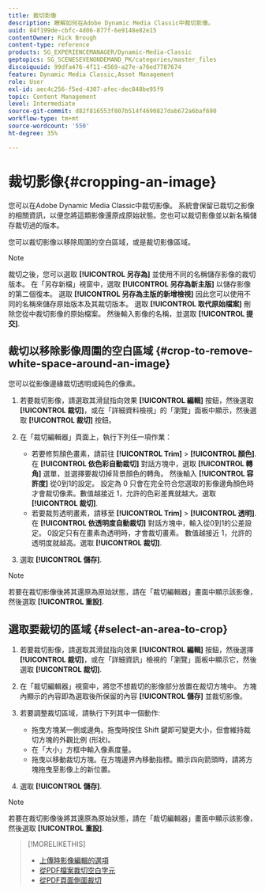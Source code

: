 ```yaml
---
title: 裁切影像
description: 瞭解如何在Adobe Dynamic Media Classic中裁切影像。
uuid: 84f199de-cbfc-4d06-877f-6e9148e82e15
contentOwner: Rick Brough
content-type: reference
products: SG_EXPERIENCEMANAGER/Dynamic-Media-Classic
geptopics: SG_SCENESEVENONDEMAND_PK/categories/master_files
discoiquuid: 99dfa476-4f11-4569-a27e-a76ed7787674
feature: Dynamic Media Classic,Asset Management
role: User
exl-id: aec4c256-f5ed-4307-afec-dec848be95f9
topic: Content Management
level: Intermediate
source-git-commit: d82f816553f807b514f4690827dab672a6baf690
workflow-type: tm+mt
source-wordcount: '550'
ht-degree: 35%

---
```


# 裁切影像{#cropping-an-image}

您可以在Adobe Dynamic Media Classic中裁切影像。 系統會保留已裁切之影像的相關資訊，以便您將這類影像還原成原始狀態。您也可以裁切影像並以新名稱儲存裁切過的版本。

您可以裁切影像以移除周圍的空白區域，或是裁切影像區域。

>[!NOTE]
>
>裁切之後，您可以選取 **[!UICONTROL 另存為]** 並使用不同的名稱儲存影像的裁切版本。 在「另存新檔」視窗中，選取 **[!UICONTROL 另存為新主版]** 以儲存影像的第二個復本。 選取 **[!UICONTROL 另存為主版的新增檢視]** 因此您可以使用不同的名稱來儲存原始版本及其裁切版本。 選取 **[!UICONTROL 取代原始檔案]** 刪除您從中裁切影像的原始檔案。 然後輸入影像的名稱，並選取 **[!UICONTROL 提交]**.

## 裁切以移除影像周圍的空白區域 {#crop-to-remove-white-space-around-an-image}

您可以從影像邊緣裁切透明或純色的像素。

1. 若要裁切影像，請選取其滑鼠指向效果 **[!UICONTROL 編輯]** 按鈕，然後選取 **[!UICONTROL 裁切]**，或在「詳細資料檢視」的「瀏覽」面板中顯示，然後選取 **[!UICONTROL 裁切]** 按鈕。
1. 在「裁切編輯器」頁面上，執行下列任一項作業：

   * 若要修剪顏色畫素，請前往 **[!UICONTROL Trim]** > **[!UICONTROL 顏色]**. 在 **[!UICONTROL 依色彩自動裁切]** 對話方塊中，選取 **[!UICONTROL 轉角]** 選單，並選擇要裁切掉背景顏色的轉角。 然後輸入 **[!UICONTROL 容許度]** 從0到1的設定。 設定為 0 只會在完全符合您選取的影像邊角顏色時才會裁切像素。數值越接近 1，允許的色彩差異就越大。選取 **[!UICONTROL 裁切]**.
   * 若要裁剪透明畫素，請移至 **[!UICONTROL Trim]** > **[!UICONTROL 透明]**. 在 **[!UICONTROL 依透明度自動裁切]** 對話方塊中，輸入從0到1的公差設定。 0設定只有在畫素為透明時，才會裁切畫素。 數值越接近 1，允許的透明度就越高。選取 **[!UICONTROL 裁切]**.

1. 選取 **[!UICONTROL 儲存]**.

>[!NOTE]
>
>若要在裁切影像後將其還原為原始狀態，請在「裁切編輯器」畫面中顯示該影像，然後選取 **[!UICONTROL 重設]**.

## 選取要裁切的區域 {#select-an-area-to-crop}

1. 若要裁切影像，請選取其滑鼠指向效果 **[!UICONTROL 編輯]** 按鈕，然後選擇 **[!UICONTROL 裁切]**，或在「詳細資訊」檢視的「瀏覽」面板中顯示它，然後選取 **[!UICONTROL 裁切]**.

1. 在「裁切編輯器」視窗中，將您不想裁切的影像部分放置在裁切方塊中。 方塊內顯示的內容即為選取後所保留的內容 **[!UICONTROL 儲存]** 並裁切影像。
1. 若要調整裁切區域，請執行下列其中一個動作:

   * 拖曳方塊某一側或邊角。拖曳時按住 Shift 鍵即可變更大小，但會維持裁切方塊的外觀比例 (形狀)。
   * 在「大小」方框中輸入像素度量。
   * 拖曳以移動裁切方塊。在方塊邊界內移動指標。顯示四向箭頭時，請將方塊拖曳至影像上的新位置。

1. 選取 **[!UICONTROL 儲存]**.

>[!NOTE]
>
>若要在裁切影像後將其還原為原始狀態，請在「裁切編輯器」畫面中顯示該影像，然後選取 **[!UICONTROL 重設]**.

>[!MORELIKETHIS]
>
>* [上傳時影像編輯的選項](image-editing-options-upload.md#image-editing-options-at-upload)
>* [從PDF檔案裁切空白字元](pdfs.md#cropping_white_space_from_a_pdf_file)
>* [從PDF頁面側面裁切](pdfs.md#cropping_from_the_sides_of_pdf_pages)

